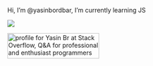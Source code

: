 Hi, I’m @yasinbordbar, I’m currently learning JS


![](https://www.codewars.com/users/yasinbordbar/badges/large)

<a href="https://stackoverflow.com/users/14199632/yasin-br"><img src="https://stackoverflow.com/users/flair/14199632.png?theme=dark" width="208" height="58" alt="profile for Yasin Br at Stack Overflow, Q&amp;A for professional and enthusiast programmers" title="profile for Yasin Br at Stack Overflow, Q&amp;A for professional and enthusiast programmers"></a>


